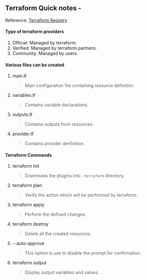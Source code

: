 ## Terraform Quick notes -
Reference: [Terraform Registry](https://registry.terraform.io/)

#### Type of terraform providers
1. Official: Managed by terraform.
2. Verified: Managed by terraform partners.
3. Community: Managed by users.

#### Various files can be created
1. main.tf
    > Main configuration file containing resource definition.
2. variables.tf
    > Contains variable declarations.
3. outputs.tf
    > Contains outputs from resources.
4. provider.tf
    > Contains provider derfinition.

#### Terraform Commands
1. terraform init 
    > Downloads the plugins into `.terraform` directory.
2. terraform plan
    > Verify the action which will be performed by terraform.
3. terraform apply
    > Perform the defined changes.
4. terraform destroy
    > Delete all the created  resources.
5. --auto-approve
    > This option is use to disable the prompt for confirmation.
6. terraform output
    > Display output variables and values.


